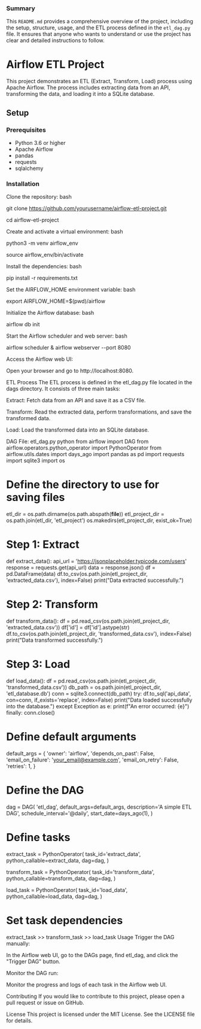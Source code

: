 ### Summary

This `README.md` provides a comprehensive overview of the project, including the setup, structure, usage, and the ETL process defined in the `etl_dag.py` file. It ensures that anyone who wants to understand or use the project has clear and detailed instructions to follow.

# Airflow ETL Project

This project demonstrates an ETL (Extract, Transform, Load) process using Apache Airflow. The process includes extracting data from an API, transforming the data, and loading it into a SQLite database.

## Setup

### Prerequisites

- Python 3.6 or higher
- Apache Airflow
- pandas
- requests
- sqlalchemy

### Installation

Clone the repository:
bash

git clone https://github.com/yourusername/airflow-etl-project.git

cd airflow-etl-project

Create and activate a virtual environment:
bash

python3 -m venv airflow_env

source airflow_env/bin/activate

Install the dependencies:
bash

pip install -r requirements.txt

Set the AIRFLOW_HOME environment variable:
bash

export AIRFLOW_HOME=$(pwd)/airflow

Initialize the Airflow database:
bash

airflow db init

Start the Airflow scheduler and web server:
bash

airflow scheduler &
airflow webserver --port 8080

Access the Airflow web UI:

Open your browser and go to http://localhost:8080.

ETL Process
The ETL process is defined in the etl_dag.py file located in the dags directory. It consists of three main tasks:

Extract: Fetch data from an API and save it as a CSV file.

Transform: Read the extracted data, perform transformations, and save the transformed data.

Load: Load the transformed data into an SQLite database.

DAG File: etl_dag.py
python
from airflow import DAG
from airflow.operators.python_operator import PythonOperator
from airflow.utils.dates import days_ago
import pandas as pd
import requests
import sqlite3
import os

# Define the directory to use for saving files
etl_dir = os.path.dirname(os.path.abspath(__file__))
etl_project_dir = os.path.join(etl_dir, 'etl_project')
os.makedirs(etl_project_dir, exist_ok=True)

# Step 1: Extract
def extract_data():
    api_url = 'https://jsonplaceholder.typicode.com/users'
    response = requests.get(api_url)
    data = response.json()
    df = pd.DataFrame(data)
    df.to_csv(os.path.join(etl_project_dir, 'extracted_data.csv'), index=False)
    print("Data extracted successfully.")

# Step 2: Transform
def transform_data():
    df = pd.read_csv(os.path.join(etl_project_dir, 'extracted_data.csv'))
    df['id'] = df['id'].astype(str)
    df.to_csv(os.path.join(etl_project_dir, 'transformed_data.csv'), index=False)
    print("Data transformed successfully.")

# Step 3: Load
def load_data():
    df = pd.read_csv(os.path.join(etl_project_dir, 'transformed_data.csv'))
    db_path = os.path.join(etl_project_dir, 'etl_database.db')
    conn = sqlite3.connect(db_path)
    try:
        df.to_sql('api_data', con=conn, if_exists='replace', index=False)
        print("Data loaded successfully into the database.")
    except Exception as e:
        print(f"An error occurred: {e}")
    finally:
        conn.close()

# Define default arguments
default_args = {
    'owner': 'airflow',
    'depends_on_past': False,
    'email_on_failure': 'your_email@example.com',
    'email_on_retry': False,
    'retries': 1,
}

# Define the DAG
dag = DAG(
    'etl_dag',
    default_args=default_args,
    description='A simple ETL DAG',
    schedule_interval='@daily',
    start_date=days_ago(1),
)

# Define tasks
extract_task = PythonOperator(
    task_id='extract_data',
    python_callable=extract_data,
    dag=dag,
)

transform_task = PythonOperator(
    task_id='transform_data',
    python_callable=transform_data,
    dag=dag,
)

load_task = PythonOperator(
    task_id='load_data',
    python_callable=load_data,
    dag=dag,
)

# Set task dependencies
extract_task >> transform_task >> load_task
Usage
Trigger the DAG manually:

In the Airflow web UI, go to the DAGs page, find etl_dag, and click the "Trigger DAG" button.

Monitor the DAG run:

Monitor the progress and logs of each task in the Airflow web UI.

Contributing
If you would like to contribute to this project, please open a pull request or issue on GitHub.

License
This project is licensed under the MIT License. See the LICENSE file for details.

